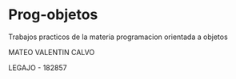 # Prog-objetos
Trabajos practicos de la materia programacion orientada a objetos

MATEO VALENTIN CALVO

LEGAJO - 182857

